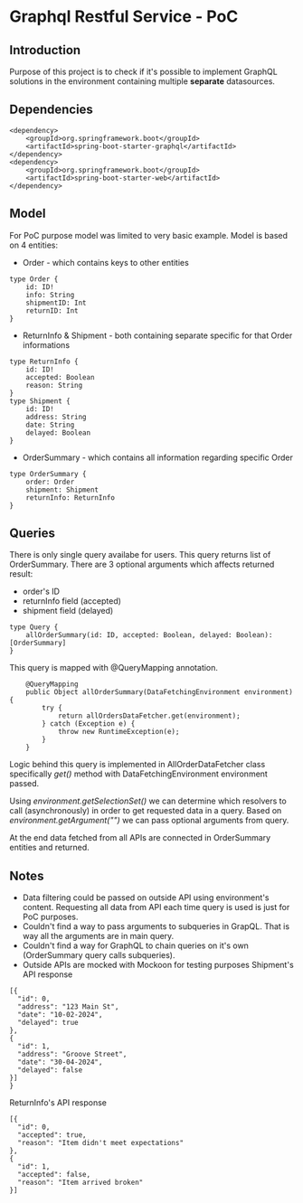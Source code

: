# Graphql Restful Service  - PoC #
## Introduction ##

Purpose of this project is to check if it's possible
to implement GraphQL solutions in the environment
containing multiple __separate__ datasources.

## Dependencies ##

```
<dependency>
    <groupId>org.springframework.boot</groupId>
    <artifactId>spring-boot-starter-graphql</artifactId>
</dependency>
<dependency>
    <groupId>org.springframework.boot</groupId>
    <artifactId>spring-boot-starter-web</artifactId>
</dependency>
```

## Model ##
For PoC purpose model was limited to very
basic example. Model is based on 4 entities:
- Order - which contains keys to other entities
``` 
type Order {
    id: ID!
    info: String
    shipmentID: Int
    returnID: Int
}
```

- ReturnInfo & Shipment - both containing separate
specific for that Order informations
```
type ReturnInfo {
    id: ID!
    accepted: Boolean
    reason: String
}
type Shipment {
    id: ID!
    address: String
    date: String
    delayed: Boolean
}
```
- OrderSummary - which contains all information regarding
specific Order
```
type OrderSummary {
    order: Order
    shipment: Shipment
    returnInfo: ReturnInfo
}
```

## Queries ##

There is only single query availabe for users. This query returns list of 
OrderSummary. 
There are 3 optional arguments which affects returned result:

- order's ID
- returnInfo field (accepted)
- shipment field (delayed)

```
type Query {
    allOrderSummary(id: ID, accepted: Boolean, delayed: Boolean): [OrderSummary]
}
```

This query is mapped with @QueryMapping annotation.

```
    @QueryMapping
    public Object allOrderSummary(DataFetchingEnvironment environment) {
        try {
            return allOrdersDataFetcher.get(environment);
        } catch (Exception e) {
            throw new RuntimeException(e);
        }
    }
```

Logic behind this query is implemented in AllOrderDataFetcher class specifically
_get()_ method with DataFetchingEnvironment environment passed.

Using _environment.getSelectionSet()_ we can determine which resolvers
to call (asynchronously) in order to get requested data in a query. Based on 
_environment.getArgument("")_ we can pass optional arguments from query.

At the end data fetched from all APIs are connected in OrderSummary entities
and returned.


## Notes ##

- Data filtering could be passed on outside API using environment's content.
Requesting all data from API each time query is used is just for PoC purposes.
- Couldn't find a way to pass arguments to subqueries in GrapQL. That is way
all the arguments are in main query.
- Couldn't find a way for GraphQL to chain queries on it's own (OrderSummary
query calls subqueries).
- Outside APIs are mocked with Mockoon for testing purposes
Shipment's API response 
```
[{
  "id": 0,
  "address": "123 Main St",
  "date": "10-02-2024",
  "delayed": true
},
{
  "id": 1,
  "address": "Groove Street",
  "date": "30-04-2024",
  "delayed": false
}]
}
```
ReturnInfo's API response
```
[{
  "id": 0,
  "accepted": true,
  "reason": "Item didn't meet expectations"
},
{
  "id": 1,
  "accepted": false,
  "reason": "Item arrived broken"
}]
```